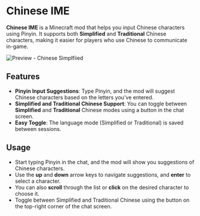 # Chinese IME

**Chinese IME** is a Minecraft mod that helps you input Chinese characters using Pinyin. It supports both **Simplified** and **Traditional** Chinese characters, making it easier for players who use Chinese to communicate in-game.

![Preview - Chinese Simplfiied](https://cdn.modrinth.com/data/hilng8VR/images/b04460a9516b7df0443f202c2bb7d398feee55cb.png)

## Features
- **Pinyin Input Suggestions**: Type Pinyin, and the mod will suggest Chinese characters based on the letters you've entered.
- **Simplified and Traditional Chinese Support**: You can toggle between **Simplified** and **Traditional** Chinese modes using a button in the chat screen.
- **Easy Toggle**: The language mode (Simplified or Traditional) is saved between sessions.

## Usage
- Start typing Pinyin in the chat, and the mod will show you suggestions of Chinese characters.
- Use the **up** and **down** arrow keys to navigate suggestions, and **enter** to select a character.
- You can also **scroll** through the list or **click** on the desired character to choose it.
- Toggle between Simplified and Traditional Chinese using the button on the top-right corner of the chat screen.
